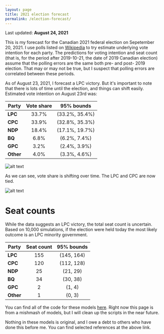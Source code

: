 ```yaml
---
layout: page
title: 2021 election forecast
permalink: /election-forecast/
---
```


Last updated: __August 24, 2021__

This is my forecast for the Canadian 2021 federal election on Sepetember 20, 2021. I use polls listed on [Wikipedia](https://en.wikipedia.org/wiki/Opinion_polling_for_the_2021_Canadian_federal_election) to try estimate underlying vote intention for each party. The predictions for voting intention and seat count (that is, for the period after 2019-10-21, the date of 2019 Canadian election) assume that the polling errors are the same both pre- and post- 2019 election. That may or may not be true, but I suspect that polling errors are correlated between these periods.

As of August 23, 2021, I forecast a LPC victory. But it's important to note that there is lots of time until the election, and things can shift easily. Estimated vote intention on August 23rd was:

|**Party**    | **Vote share**  | **95% bounds**     |
|-------------|:---------------:|:------------------:|
|**LPC**      | 33.7%           | (33.2%, 35.4%)     |
|**CPC**      | 33.9%           | (32.8%, 35.3%)     |
|**NDP**      | 18.4%           | (17.1%, 19.7%)     |
|**BQ**       | 6.8%            | (6.2%, 7.4%)       |
|**GPC**      | 3.2%            | (2.4%, 3.9%)       |
|**Other**    | 4.0%            | (3.3%, 4.6%)       |

![alt text](https://github.com/sjwild/Canandian_Election_2021/raw/main/can_vote_intention_on_election_date.png "Density plot of estimated vote share per party.")

As we can see, vote share is shifting over time. The LPC and CPC are now tied.

![alt text](https://github.com/sjwild/Canandian_Election_2021/raw/main/can_vote_intention_2019_2021.png "Vote share of Canadian parties from 2019 to 2021.")

# Seat counts

While the data suggests an LPC victory, the total seat count is uncertain. Based on 10,000 simulations, if the election were held today the most likely outcome is an LPC minority government.

|**Party**    | **Seat count**  | **95% bounds**     |
|-------------|:---------------:|:------------------:|
|**LPC**      | 155             | (145, 164)         |
|**CPC**      | 120             | (112, 128)         |
|**NDP**      | 25              | (21, 29)           |
|**BQ**       | 34              | (30, 38)           |
|**GPC**      | 2               | (1, 4)             |
|**Other**    | 1               | (0, 3)             |


You can find all of the code for these models [here](https://github.com/sjwild/Canandian_Election_2021/raw/main/can_vote_intention_on_election_date.png). Right now this page is from a mishmash of models, but I will clean up the scripts in the near future. 

Nothing in these models is original, and I owe a debt to others who have done this before me. You can find selected references at the above link.
